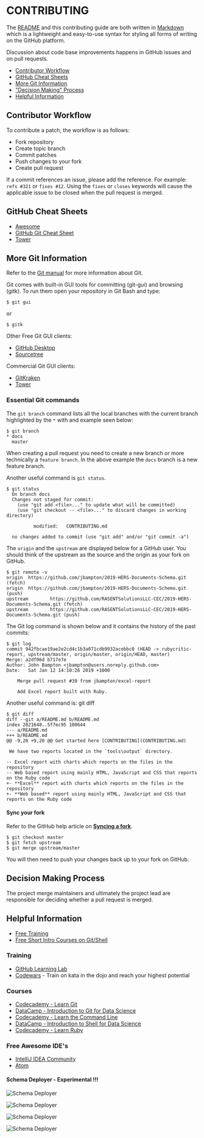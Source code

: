 # CONTRIBUTING

The [README](README.md) and this contributing guide are both written in 
[Markdown](https://guides.github.com/features/mastering-markdown/) which is a lightweight and easy-to-use syntax for styling 
all forms of writing on the GitHub platform.

Discussion about code base improvements happens in GitHub issues and on pull requests.

- [Contributor Workflow](#contributor-workflow)
- [GitHub Cheat Sheets](#github-cheat-sheets)
- [More Git Information](#more-git-information)
- ["Decision Making" Process](#decision-making-process)
- [Helpful Information](#helpful-information)

## Contributor Workflow

To contribute a patch, the workflow is as follows:

- Fork repository
- Create topic branch
- Commit patches
- Push changes to your fork
- Create pull request

If a commit references an issue, please add the reference. 
For example: `refs #321` or `fixes #12`. Using the `fixes` or `closes` keywords will cause the applicable issue to be closed when the pull request is merged.

## GitHub Cheat Sheets 

- [Awesome](https://github.com/tiimgreen/github-cheat-sheet)
- [GitHub Git Cheat Sheet](https://services.github.com/on-demand/downloads/github-git-cheat-sheet.pdf)
- [Tower](https://www.git-tower.com/blog/git-cheat-sheet)

## More Git Information

Refer to the [Git manual](https://git-scm.com/doc) for more information about Git.

Git comes with built-in GUI tools for committing (git-gui) and browsing (gitk).
To run them open your repository in Git Bash and type:
```
$ git gui
```
or
```
$ gitk
```

Other Free Git GUI clients:

- [GitHub Desktop](https://desktop.github.com/)
- [Sourcetree](https://www.sourcetreeapp.com/)

Commercial Git GUI clients:

- [GitKraken](https://www.gitkraken.com/git-client)
- [Tower](https://www.git-tower.com/)

### Essential Git commands

The `git branch` command lists all the local branches with the
current branch highlighted by the `*` with and example seen below:
```
$ git branch
* docs
  master
```
When creating a pull request you need to create a new branch or
more technically a `feature branch`.  In the above example the 
`docs` branch is a new feature branch.

Another useful command is `git status`.  
```
$ git status
  On branch docs
  Changes not staged for commit:
    (use "git add <file>..." to update what will be committed)
    (use "git checkout -- <file>..." to discard changes in working directory)
  
          modified:   CONTRIBUTING.md
  
  no changes added to commit (use "git add" and/or "git commit -a")
```

The `origin` and the `upstream` are displayed below for a GitHub user. You
should think of the upstream as the source and the origin as your fork on GitHub.
```
$ git remote -v
origin  https://github.com/jbampton/2019-HERS-Documents-Schema.git (fetch)
origin  https://github.com/jbampton/2019-HERS-Documents-Schema.git (push)
upstream        https://github.com/RASENTSolutionsLLC-CEC/2019-HERS-Documents-Schema.git (fetch)
upstream        https://github.com/RASENTSolutionsLLC-CEC/2019-HERS-Documents-Schema.git (push)
```

The Git log command is shown below and it contains the history of the past commits:
```
$ git log
commit 942fbcae19ae2e2cd4c1b3a071cdb9932acebbc0 (HEAD -> rubycritic-report, upstream/master, origin/master, origin/HEAD, master)
Merge: a2df06d b717e7e
Author: John Bampton <jbampton@users.noreply.github.com>
Date:   Sat Jan 12 14:10:26 2019 +1000

    Merge pull request #39 from jbampton/excel-report

    Add Excel report built with Ruby.
```
Another useful command is: git diff
```
$ git diff
diff --git a/README.md b/README.md
index 2821648..5f7ec95 100644
--- a/README.md
+++ b/README.md
@@ -9,20 +9,20 @@ Get started here [CONTRIBUTING](CONTRIBUTING.md)

 We have two reports located in the `tools\output` directory.

-- Excel report with charts which reports on the files in the repository
-- Web based report using mainly HTML, JavaScript and CSS that reports on the Ruby code
+- **Excel** report with charts which reports on the files in the repository
+- **Web based** report using mainly HTML, JavaScript and CSS that reports on the Ruby code
```

#### Sync your fork
Refer to the GitHub help article on **[Syncing a fork](https://help.github.com/articles/syncing-a-fork/)**.
```
$ git checkout master
$ git fetch upstream
$ git merge upstream/master
```
You will then need to push your changes back up to your fork on GitHub.

## Decision Making Process

The project merge maintainers and ultimately the project lead are responsible for deciding whether
a pull request is merged.

## Helpful Information

- [Free Training](#training)
- [Free Short Intro Courses on Git/Shell](#courses)

### Training

- [GitHub Learning Lab](https://lab.github.com/)
- [Codewars](https://www.codewars.com/) - Train on kata in the dojo and reach your highest potential

### Courses

- [Codecademy - Learn Git](https://www.codecademy.com/learn/learn-git)
- [DataCamp - Introduction to Git for Data Science](https://www.datacamp.com/courses/introduction-to-git-for-data-science)
- [Codecademy - Learn the Command Line](https://www.codecademy.com/learn/learn-the-command-line)
- [DataCamp - Introduction to Shell for Data Science](https://www.datacamp.com/courses/introduction-to-shell-for-data-science)
- [Codecademy - Learn Ruby](https://www.codecademy.com/learn/learn-ruby)

### Free Awesome IDE's

- [IntelliJ IDEA Community](https://www.jetbrains.com/idea/download)
- [Atom](https://atom.io/)

#### Schema Deployer - Experimental !!!

![Schema Deployer](assets/images/sd-1.png)

![Schema Deployer](assets/images/sd-2.png)

![Schema Deployer](assets/images/sd-3.png)

![Schema Deployer](assets/images/sd-4.png)
